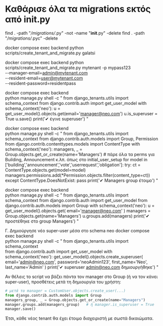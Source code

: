 
# Καθάρισε όλα τα migrations εκτός από __init__.py
find . -path "*/migrations/*.py" -not -name "__init__.py" -delete
find . -path "*/migrations/*.pyc" -delete

<!-- Με όλα default (θα ζητήσει μόνο το password του manager) -->

docker compose exec backend python scripts/create_tenant_and_migrate.py galatsi



<!-- Με όλα CLI παραμέτρους -->

docker compose exec backend python scripts/create_tenant_and_migrate.py mytenant -p mypass123 \
    --manager-email=admin@mytenant.com \
    --resident-email=user@mytenant.com \
    --resident-password=residentpass


<!-- A. Κάνε τον manager@neo.com super-user (1 γραμμή) -->

docker compose exec backend \
  python manage.py shell -c "
from django_tenants.utils import schema_context
from django.contrib.auth import get_user_model
with schema_context('neo'):
    u = get_user_model().objects.get(email='manager@neo.com')
    u.is_superuser = True
    u.save()
    print('✔︎ έγινε superuser')
"
<!-- Μετά κάνε refresh στη σελίδα admin· θα δεις όλα τα μοντέλα. -->

<!-- B. Πρόσθεσέ τον στο Group “Managers”
Το script initial_user_setup.py (που τρέχει μόνο στο public schema) έχει φτιάξει Groups & Permissions, αλλά στο schema neo δεν υπάρχουν ακόμη.

Δημιούργησε τα Groups & Permissions στο schema neo: -->


docker compose exec backend \
  python manage.py shell -c "
from django_tenants.utils import schema_context
from django.contrib.auth.models import Group, Permission
from django.contrib.contenttypes.models import ContentType
with schema_context('neo'):
    managers, _ = Group.objects.get_or_create(name='Managers')
    # πάρε όλα τα perms για Building, Announcement κ.λπ. όπως στο initial_user_setup
    for model in ['building','announcement','vote','userrequest','obligation']:
        try:
            ct = ContentType.objects.get(model=model)
            managers.permissions.add(*Permission.objects.filter(content_type=ct))
        except ContentType.DoesNotExist:
            pass
    print('✔︎ Managers group έτοιμο')
"


<!-- Τώρα μπορείς να προσθέσεις τον manager στο Group “Managers” και να του δώσεις τα σωστά δικαιώματα. -->
docker compose exec backend \
  python manage.py shell -c "
from django_tenants.utils import schema_context
from django.contrib.auth import get_user_model
from django.contrib.auth.models import Group
with schema_context('neo'):
    u = get_user_model().objects.get(
        email='manager@neo.com'
    )
    managers = Group.objects.get(name='Managers')
    u.groups.add(managers)
    print('✔︎ προστέθηκε στο group Managers')
"
<!-- Τώρα ο manager θα δει μόνο τα μοντέλα που ανήκουν στους «Managers». -->
Γ. Δημιούργησε νέο super-user μέσα στο schema neo
docker compose exec backend \
  python manage.py shell -c "
from django_tenants.utils import schema_context         
from django.contrib.auth import get_user_model
with schema_context('neo'):
    get_user_model().objects.create_superuser(
        email='admin@neo.com',
        password='neoAdmin123',
        first_name='Neo',
        last_name='Admin'
    )
    print('✔︎ superuser admin@neo.com δημιουργήθηκε')
"

<!-- Πώς να το αυτοματοποιήσουμε στο create_tenant_auto.py -->
Αν θέλεις το script να βάζει πάντα τον manager στο Group (ή να τον κάνει super-user), προσθέτεις μετά τη δημιουργία του χρήστη:

```python
# μετά το manager = CustomUser.objects.create_user(...)
from django.contrib.auth.models import Group
managers_group, _ = Group.objects.get_or_create(name="Managers")
manager.groups.add(managers_group)   # ή manager.is_superuser = True
manager.save()
```
Έτσι, κάθε νέος tenant θα έχει έτοιμο διαχειριστή με σωστά δικαιώματα.
<!-- A. Κάνε τον            
Πώς να το αυτοματοποιήσουμε στο create_tenant_auto.py
Αν θέλεις το script να βάζει πάντα τον manager στο Group (ή να τον κάνει super-user), προσθέτεις μετά τη δημιουργία του χρήστη:

```python
# μετά το manager = CustomUser.objects.create_user(...)
from django.contrib.auth.models import Group
managers_group, _ = Group.objects.get_or_create(name="Managers")
manager.groups.add(managers_group)   # ή manager.is_superuser = True
manager.save()
```
Έτσι, κάθε νέος tenant θα έχει έτοιμο διαχειριστή με σωστά δικαιώματα.


    u.groups.add(managers)
    print('✔︎ προστέθηκε στο group')
"
Refresh – θα δει μόνο τα μοντέλα που ανήκουν στους «Managers».

Γ. Δημιούργησε νέο super-user μέσα στο schema neo
bash
Αντιγραφή
Επεξεργασία
docker compose exec backend \
  python manage.py shell -c "
from django_tenants.utils import schema_context
from django.contrib.auth import get_user_model
with schema_context('neo'):
    get_user_model().objects.create_superuser(
        email='admin@neo.com',
        password='neoAdmin123',
        first_name='Neo',
        last_name='Admin'
    )
    print('✔︎ superuser admin@neo.com δημιουργήθηκε')
"
Πώς να το αυτοματοποιήσουμε στο create_tenant_auto.py
Αν θέλεις το script να βάζει πάντα τον manager στο Group (ή να τον κάνει super-user), προσθέτεις μετά τη δημιουργία του χρήστη:

python
Αντιγραφή
Επεξεργασία
# μετά το manager = CustomUser.objects.create_user(...)
from django.contrib.auth.models import Group
managers_group, _ = Group.objects.get_or_create(name="Managers")
manager.groups.add(managers_group)   # ή manager.is_superuser = True
manager.save()
Έτσι, κάθε νέος tenant θα έχει έτοιμο διαχειριστή με σωστά δικαιώματα.

